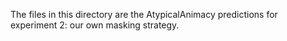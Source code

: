 The files in this directory are the AtypicalAnimacy predictions for experiment 2: our own masking strategy.